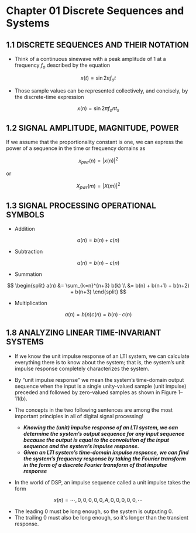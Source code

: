 # Chapter 01 Discrete Sequences and Systems

## 1.1 DISCRETE SEQUENCES AND THEIR NOTATION

* Think of a continuous sinewave with a
  peak amplitude of $1$ at a frequency $f_o$ 
  described by the equation

$$ 
\tag{1-1}
x(t) = \sin 2 \pi f_o t
$$

* Those sample values can be represented 
  collectively, and concisely, by the 
  discrete-time expression

$$ 
\tag{1-3}
x(n) = \sin 2 \pi f_o n t_s
$$

## 1.2 SIGNAL AMPLITUDE, MAGNITUDE, POWER

If we assume that the proportionality constant is one, we can 
express the power of a sequence in the time or frequency domains as

$$ 
\tag{1-8}
x_{pwr}(n) = |x(n)|^2
$$

or

$$ 
\tag{1-8'}
X_{pwr}(m) = |X(m)|^2
$$

## 1.3 SIGNAL PROCESSING OPERATIONAL SYMBOLS

* Addition

$$ 
a(n) = b(n) + c(n)
$$

* Subtraction

$$ 
a(n) = b(n) - c(n)
$$

* Summation

$$ 
\begin{split}
a(n)
&= \sum_{k=n}^{n+3} b(k) \\
&= b(n) + b(n+1) + b(n+2) + b(n+3)
\end{split}
$$

* Multiplication

$$ 
a(n) = b(n)c(n) = b(n) \cdot c(n)
$$

## 1.8 ANALYZING LINEAR TIME-INVARIANT SYSTEMS

* If we know the unit impulse response of an LTI system, we
  can calculate everything there is to know about the system; 
  that is, the system’s unit impulse response completely characterizes the system.

* By “unit impulse response” we mean the system’s time-domain 
  output sequence when the input is a single unity-valued 
  sample (unit impulse) preceded and followed by zero-valued 
  samples as shown in Figure 1–11(b).

* The concepts in the two following sentences are among the 
  most important principles in all of digital signal processing!
    * ***Knowing the (unit) impulse response of an LTI system, 
      we can determine the system’s output sequence for any 
      input sequence because the output is equal to the 
      convolution of the input sequence and the system’s impulse response.***
    * ***Given an LTI system’s time-domain impulse response, we 
      can find the system’s frequency response by taking the 
      Fourier transform in the form of a discrete Fourier 
      transform of that impulse response***

* In the world of DSP, an impulse sequence called a unit 
  impulse takes the form

$$
\tag{1-26}
x(n) = \cdots,0,0,0,0,0,A,0,0,0,0,0,\cdots 
$$

* The leading 0 must be long enough, so the system is outputing
  0.
* The trailing 0 must also be long enough, so it's longer than
  the transient response.
